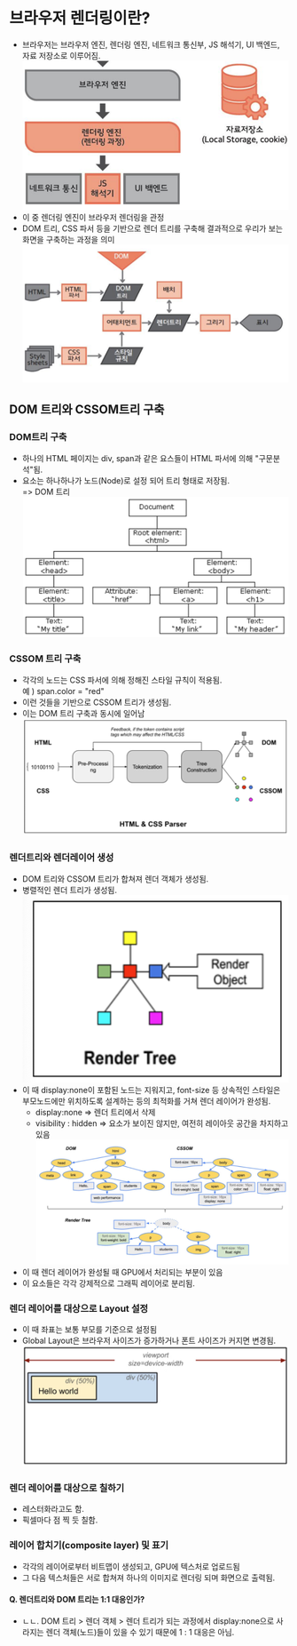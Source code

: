 # 브라우저 렌더링이란?
- 브라우저는 브라우저 엔진, 렌더링 엔진, 네트워크 통신부, JS 해석기, UI 백엔드, 자료 저장소로 이루어짐.
    ![alt text](image.png)
- 이 중 렌더링 엔진이 브라우저 렌더링을 관정
- DOM 트리, CSS 파서 등을 기반으로 렌더 트리를 구축해 결과적으로 우리가 보는 화면을 구축하는 과정을 의미
    ![alt text](image-1.png)

## DOM 트리와 CSSOM트리 구축

### DOM트리 구축
- 하나의 HTML 페이지는 div, span과 같은 요스들이 HTML 파서에 의해 "구문분석"됨.
- 요소는 하나하나가 노드(Node)로 설정 되어 트리 형태로 저장됨.<br>
    => DOM 트리
    ![alt text](image-2.png)

### CSSOM 트리 구축
- 각각의 노드는 CSS 파서에 의해 정해진 스타일 규칙이 적용됨.<br>
    예 ) span.color = "red"
- 이런 것들을 기반으로 CSSOM 트리가 생성됨.
- 이는 DOM 트리 구축과 동시에 일어남
    ![alt text](image-3.png)

### 렌더트리와 렌더레이어 생성
- DOM 트리와 CSSOM 트리가 합쳐져 렌더 객체가 생성됨.
- 병렬적인 렌더 트리가 생성됨.
    ![alt text](image-4.png)
- 이 때 display:none이 포함된 노드는 지워지고, font-size 등 상속적인 스타일은 부모노드에만 위치하도록 설계하는 등의 최적화를 거쳐 렌더 레이어가 완성됨.
    - display:none => 렌더 트리에서 삭제
    - visibility : hidden => 요소가 보이진 않지만, 여전히 레이아웃 공간을 차지하고 있음
    ![alt text](image-5.png)
- 이 때 렌더 레이어가 완성될 때 GPU에서 처리되는 부분이 있음
- 이 요소들은 각각 강제적으로 그래픽 레이어로 분리됨.

### 렌더 레이어를 대상으로 Layout 설정
- 이 때 좌표는 보통 부모를 기준으로 설정됨
- Global Layout은 브라우저 사이즈가 증가하거나 폰트 사이즈가 커지면 변경됨.
    ![alt text](image-6.png)

### 렌더 레이어를 대상으로 칠하기
- 레스터화라고도 함.
- 픽셀마다 점 찍 듯 칠함.

### 레이어 합치기(composite layer) 및 표기
- 각각의 레이어로부터 비트맵이 생성되고, GPU에 텍스처로 업로드됨
- 그 다음 텍스처들은 서로 합쳐져 하나의 이미지로 렌더링 되며 화면으로 출력됨.

#### Q. 렌더트리와 DOM 트리는 1:1 대응인가?
- ㄴㄴ. DOM 트리 > 렌더 객체 > 렌더 트리가 되는 과정에서 display:none으로 사라지는 렌더 객체(노드)들이 있을 수 있기 때문에 1 : 1 대응은 아님.